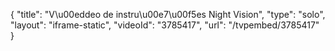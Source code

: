 {
    "title": "V\u00eddeo de instru\u00e7\u00f5es Night Vision",
    "type": "solo",
    "layout": "iframe-static",
    "videoId": "3785417",
    "url": "\/tvpembed\/3785417"
}